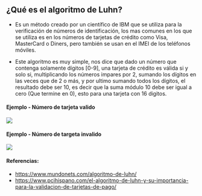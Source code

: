 ## ¿Qué es el algoritmo de Luhn?

- Es un método creado por un científico de IBM que se utiliza para la verificación de números de identificación, los mas comunes en los que se utiliza es en los números de tarjetas de crédito como Visa, MasterCard o Diners, pero también se usan en el IMEI de los teléfonos móviles. 

- Este algoritmo es muy simple, nos dice que dado un número que contenga solamente dígitos [0-9], una tarjeta de crédito es válida si y solo si, multiplicando los números impares por 2, sumando los dígitos en las veces que de 2 o más, y por ultimo sumando todos los dígitos, el resultado debe ser 10, es decir que la suma módulo 10 debe ser igual a cero (Que termine en 0), esto para una tarjeta con 16 digitos.

#### Ejemplo - Número de tarjeta valido

![](https://i0.wp.com/www.pcihispano.com/contenido/uploads/2017/08/PAN_valido_luhn.png?resize=1024%2C383&ssl=1)

#### Ejemplo - Número de targeta invalido

![](https://i1.wp.com/www.pcihispano.com/contenido/uploads/2017/08/PAN_invalido.png?resize=1024%2C388&ssl=1)

#### Referencias:
- https://www.mundonets.com/algoritmo-de-luhn/
- https://www.pcihispano.com/el-algoritmo-de-luhn-y-su-importancia-para-la-validacion-de-tarjetas-de-pago/

